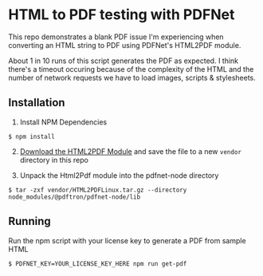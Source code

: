 # HTML to PDF testing with PDFNet

This repo demonstrates a blank PDF issue I'm experiencing when converting an HTML string to PDF using PDFNet's HTML2PDF module.

About 1 in 10 runs of this script generates the PDF as expected. I think there's a timeout occuring because of the complexity of the HTML and the number of network requests we have to load images, scripts & stylesheets.

## Installation

1. Install NPM Dependencies

```shell
$ npm install
```

2. [Download the HTML2PDF Module](https://www.pdftron.com/documentation/linux/info/modules/#html2pdf-module) and save the file to a new `vendor` directory in this repo

3. Unpack the Html2Pdf module into the pdfnet-node directory

```shell
$ tar -zxf vendor/HTML2PDFLinux.tar.gz --directory node_modules/@pdftron/pdfnet-node/lib
```

## Running

Run the npm script with your license key to generate a PDF from sample HTML

```shell
$ PDFNET_KEY=YOUR_LICENSE_KEY_HERE npm run get-pdf
```
